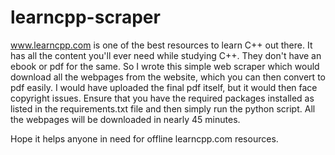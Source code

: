 # learncpp-scraper
www.learncpp.com is one of the best resources to learn C++ out there. It has all the content you'll ever need while studying C++.
They don't have an ebook or pdf for the same. So I wrote this simple web scraper which would download all the webpages from the website, which you can then convert to pdf easily. I would have uploaded the final pdf itself, but it would then face copyright issues.
Ensure that you have the required packages installed as listed in the requirements.txt file and then simply run the python script. All the webpages will be downloaded in nearly 45 minutes. 

Hope it helps anyone in need for offline learncpp.com resources.
